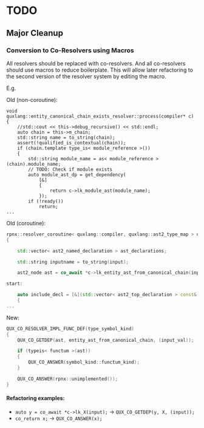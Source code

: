 # TODO

## Major Cleanup

### Conversion to Co-Resolvers using Macros
All resolvers should be replaced with co-resolvers. And all co-resolvers should use macros to reduce boilerplate. This will allow later refactoring to the second version of the resolver system by editing the macro.

E.g.



Old (non-coroutine):
```quxlang
void quxlang::entity_canonical_chain_exists_resolver::process(compiler* c)
{
    //std::cout << this->debug_recursive() << std::endl;
    auto chain = this->m_chain;
    std::string name = to_string(chain);
    assert(!qualified_is_contextual(chain));
    if (chain.template type_is< module_reference >())
    {
        std::string module_name = as< module_reference >(chain).module_name;
        // TODO: Check if module exists
        auto module_ast_dp = get_dependency(
            [&]
            {
                return c->lk_module_ast(module_name);
            });
        if (!ready())
            return;
...
```

Old (coroutine):
```cpp
rpnx::resolver_coroutine< quxlang::compiler, quxlang::ast2_type_map > quxlang::type_map_resolver::co_process(compiler* c, key_type input)
{

    std::vector< ast2_named_declaration > ast_declarations;

    std::string inputname = to_string(input);

    ast2_node ast = co_await *c->lk_entity_ast_from_canonical_chain(input);

start:

    auto include_decl = [&](std::vector< ast2_top_declaration > const& decls) -> rpnx::general_coroutine< compiler, void >
    {
...
```


New:
```cpp
QUX_CO_RESOLVER_IMPL_FUNC_DEF(type_symbol_kind)
{
    QUX_CO_GETDEP(ast, entity_ast_from_canonical_chain, (input_val));

    if (typeis< functum >(ast))
    {
        QUX_CO_ANSWER(symbol_kind::functum_kind);
    }

    QUX_CO_ANSWER(rpnx::unimplemented());
}
```

#### Refactoring examples:

* `auto y = co_await *c->lk_X(input);` -> `QUX_CO_GETDEP(y, X, (input));`
* `co_return x;` -> `QUX_CO_ANSWER(x);`

